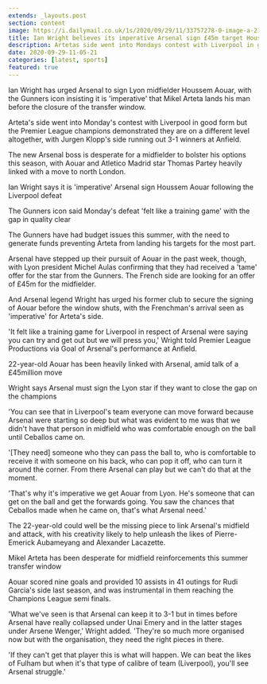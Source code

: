 ```yaml
---
extends: _layouts.post
section: content
image: https://i.dailymail.co.uk/1s/2020/09/29/11/33757278-0-image-a-21_1601373800154.jpg 
title: Ian Wright believes its imperative Arsenal sign £45m target Houssem Aouar after Liverpool loss 
description: Artetas side went into Mondays contest with Liverpool in good form but the champions demonstrated they are on a different level altogether, with Jurgen Klopps side running out 3-1 winners 
date: 2020-09-29-11-05-21 
categories: [latest, sports] 
featured: true 
--- 
```

Ian Wright has urged Arsenal to sign Lyon midfielder Houssem Aouar, with the Gunners icon insisting it is 'imperative' that Mikel Arteta lands his man before the closure of the transfer window. 

Arteta's side went into Monday's contest with Liverpool in good form but the Premier League champions demonstrated they are on a different level altogether, with Jurgen Klopp's side running out 3-1 winners at Anfield. 

The new Arsenal boss is desperate for a midfielder to bolster his options this season, with Aouar and Atletico Madrid star Thomas Partey heavily linked with a move to north London.

Ian Wright says it is 'imperative' Arsenal sign Houssem Aouar following the Liverpool defeat

The Gunners icon said Monday's defeat 'felt like a training game' with the gap in quality clear

The Gunners have had budget issues this summer, with the need to generate funds preventing Arteta from landing his targets for the most part. 

Arsenal have stepped up their pursuit of Aouar in the past week, though, with Lyon president Michel Aulas confirming that they had received a 'tame' offer for the star from the Gunners. The French side are looking for an offer of £45m for the midfielder.

And Arsenal legend Wright has urged his former club to secure the signing of Aouar before the window shuts, with the Frenchman's arrival seen as 'imperative' for Arteta's side. 

'It felt like a training game for Liverpool in respect of Arsenal were saying you can try and get out but we will press you,' Wright told Premier League Productions via Goal of Arsenal's performance at Anfield.

22-year-old Aouar has been heavily linked with Arsenal, amid talk of a £45million move

 Wright says Arsenal must sign the Lyon star if they want to close the gap on the champions

'You can see that in Liverpool's team everyone can move forward because Arsenal were starting so deep but what was evident to me was that we didn't have that person in midfield who was comfortable enough on the ball until Ceballos came on.

'[They need] someone who they can pass the ball to, who is comfortable to receive it with someone on his back, who can pop it off, who can turn it around the corner. From there Arsenal can play but we can't do that at the moment.

'That's why it's imperative we get Aouar from Lyon. He's someone that can get on the ball and get the forwards going. You saw the chances that Ceballos made when he came on, that's what Arsenal need.'

The 22-year-old could well be the missing piece to link Arsenal's midfield and attack, with his creativity likely to help unleash the likes of Pierre-Emerick Aubameyang and Alexander Lacazette.

Mikel Arteta has been desperate for midfield reinforcements this summer transfer window

Aouar scored nine goals and provided 10 assists in 41 outings for Rudi Garcia's side last season, and was instrumental in them reaching the Champions League semi finals.  

'What we've seen is that Arsenal can keep it to 3-1 but in times before Arsenal have really collapsed under Unai Emery and in the latter stages under Arsene Wenger,' Wright added. 'They're so much more organised now but with the organisation, they need the right pieces in there.

'If they can't get that player this is what will happen. We can beat the likes of Fulham but when it's that type of calibre of team (Liverpool), you'll see Arsenal struggle.'

